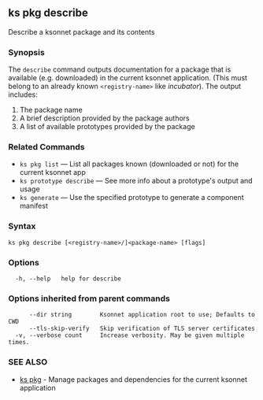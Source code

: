 ## ks pkg describe

Describe a ksonnet package and its contents

### Synopsis


The `describe` command outputs documentation for a package that is available
(e.g. downloaded) in the current ksonnet application. (This must belong to an already
known `<registry-name>` like *incubator*). The output includes:

1. The package name
2. A brief description provided by the package authors
3. A list of available prototypes provided by the package

### Related Commands

* `ks pkg list` — List all packages known (downloaded or not) for the current ksonnet app
* `ks prototype describe` — See more info about a prototype's output and usage
* `ks generate` — Use the specified prototype to generate a component manifest

### Syntax


```
ks pkg describe [<registry-name>/]<package-name> [flags]
```

### Options

```
  -h, --help   help for describe
```

### Options inherited from parent commands

```
      --dir string        Ksonnet application root to use; Defaults to CWD
      --tls-skip-verify   Skip verification of TLS server certificates
  -v, --verbose count     Increase verbosity. May be given multiple times.
```

### SEE ALSO

* [ks pkg](ks_pkg.md)	 - Manage packages and dependencies for the current ksonnet application

